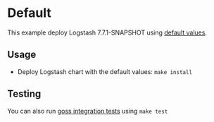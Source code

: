 # Default

This example deploy Logstash 7.7.1-SNAPSHOT using [default values][].


## Usage

* Deploy Logstash chart with the default values: `make install`


## Testing

You can also run [goss integration tests][] using `make test`


[goss integration tests]: https://github.com/elastic/helm-charts/tree/7.7/logstash/examples/default/test/goss.yaml
[default values]: https://github.com/elastic/helm-charts/tree/7.7/logstash/values.yaml
